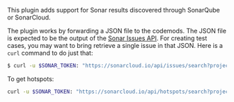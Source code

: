 This plugin adds support for Sonar results discovered through SonarQube or SonarCloud. 

The plugin works by forwarding a JSON file to the codemods. The JSON file is expected to be the output of the [Sonar Issues API](https://next.sonarqube.com/sonarqube/web_api/api/issues/search). For creating test cases, you may want to bring retrieve a single issue in that JSON. Here is a `curl` command to do just that:

```bash
$ curl -u $SONAR_TOKEN: "https://sonarcloud.io/api/issues/search?projects=<PROJECT_NAME>&statuses=OPEN&ps=500&issues=<ISSUE ID>" | jq .
```

To get hotspots:
```bash
curl -u $SONAR_TOKEN: "https://sonarcloud.io/api/hotspots/search?projectKey=<PROJECT_NAME>&statuses=OPEN&ps=500" | jq .
```
